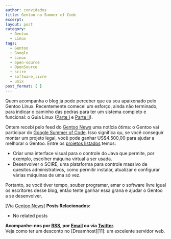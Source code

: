 ```yaml
---
author: convidados
title: Gentoo no Summer of Code
excerpt:
layout: post
category:
  - Gentoo
  - Linux
tags:
  - Gentoo
  - Google
  - Linux
  - open-source
  - OpenSource
  - scire
  - software_livre
  - unix
post_format: [ ]
---
```

Quem acompanha o blog já pode perceber que eu sou apaixonado pelo Gentoo Linux. Recentemente comecei um esforço, ainda não terminado, para indicar o caminho das pedras para ter um sistema completo e funcional: o Guia Linux ([Parte I][1] e [Parte II][2]).

Ontem recebi pelo feed do [Gentoo News][3] uma notícia ótima: o Gentoo vai participar do [Google Summer of Code][4]. Isso significa qu, se você conseguir montar um projeto legal, você pode ganhar US$4.500,00 para ajudar a melhorar o Gentoo. Entre os [projetos listados][5] temos:

*   Criar uma interface visual para o controle do Java que permite, por exemplo, escolher máquina virtual a ser usada.
*   Desenvolver o SCIRE, uma plataforma para controle massivo de quesitos administrativos, como permitir instalar, atualizar e configurar várias máquinas de uma só vez.

Portanto, se você tiver tempo, souber programar, amar o software livre igual os escritores desse blog, então tente ganhar essa grana e ajudar o Gentoo a se desenvolver.

[Via [Gentoo News][6]] 
**Posts Relacionados:** 
*   No related posts









**Acompanhe-nos por [ RSS][8], por [Email][9] ou via [Twitter][10].**  
Veja como ter um desconto no [Dreamhost][11]: um excelente servidor web.

 [1]: http://vidageek.net/2007/03/15/guia-linux-parte-i-introducao/ "Guia Linux - Parte II: Sistema Básico"
 [2]: http://vidageek.net/2007/03/19/guia-linux-parte-ii-sistema-basico/ "Guia Linux - Parte I: Introdução"
 [3]: http://www.gentoo.org/ "Gentoo News"
 [4]: http://code.google.com/soc/ "Google Summer of Code"
 [5]: http://www.gentoo.org/proj/en/userrel/soc/ "Gentoo Summer of Code"
 [6]: http://www.gentoo.org/news/20070323-soc.xml "Gentoo Linux no Google Summer of Code"
 [7]: https://twitter.com/share
 [8]: http://feeds.feedburner.com/VidaGeek
 [9]: http://feedburner.google.com/fb/a/mailverify?uri=VidaGeek&loc=pt_BR
 [10]: http://twitter.com/blogvidageek

